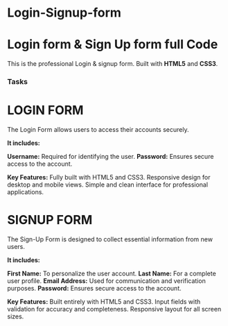 # Login-Signup-form

# Login form & Sign Up form full Code 
This is the professional Login & signup form.
Built with **HTML5** and **CSS3**. 

### Tasks

# LOGIN FORM 
The Login Form allows users to access their accounts securely.

**It includes:**

**Username:** Required for identifying the user.
**Password:** Ensures secure access to the account.

**Key Features:**
Fully built with HTML5 and CSS3.
Responsive design for desktop and mobile views.
Simple and clean interface for professional applications.

# SIGNUP FORM
The Sign-Up Form is designed to collect essential information from new users.

**It includes:**

**First Name:** To personalize the user account.
**Last Name:** For a complete user profile.
**Email Address:** Used for communication and verification purposes.
**Password:** Ensures secure access to the account.

**Key Features:**
Built entirely with HTML5 and CSS3.
Input fields with validation for accuracy and completeness.
Responsive layout for all screen sizes.





